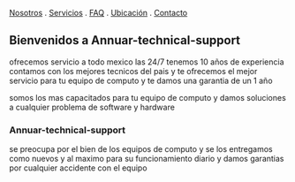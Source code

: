 [Nosotros](./nosotros.md) . [Servicios](./servicios.md) . [FAQ](FAQ.md) . [Ubicación](ubicacion.md) . [Contacto](./contacto.md)

## Bienvenidos a Annuar-technical-support

ofrecemos servicio a todo mexico las 24/7 tenemos 10 años de experiencia contamos con los mejores tecnicos del pais y te ofrecemos el mejor servicio para tu equipo  de computo  y te damos una garantia de un  1 año 


somos los mas capacitados  para tu equipo de computo y damos soluciones a cualquier problema de software y hardware 

### Annuar-technical-support 
se preocupa por el bien de los equipos de computo  y se los entregamos como nuevos y al maximo para su funcionamiento diario y damos garantias por cualquier accidente con el equipo 
